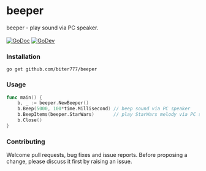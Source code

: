 # beeper
beeper - play sound via PC speaker.<br/><br/>
[![GoDoc](https://godoc.org/github.com/biter777/beeper?status.svg)](https://godoc.org/github.com/biter777/beeper)
[![GoDev](https://img.shields.io/badge/godev-reference-5b77b3)](https://pkg.go.dev/github.com/biter777/beeper?tab=doc)


### Installation

    go get github.com/biter777/beeper

### Usage
```go
func main() {
	b, _ := beeper.NewBeeper()
	b.Beep(5000, 100*time.Millisecond) // beep sound via PC speaker
	b.BeepItems(beeper.StarWars)       // play StarWars melody via PC speaker :)
	b.Close()
}
```

### Contributing

 Welcome pull requests, bug fixes and issue reports.
 Before proposing a change, please discuss it first by raising an issue.

